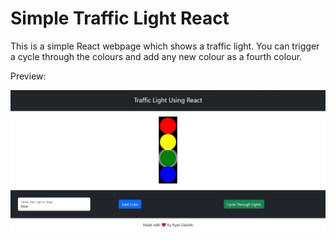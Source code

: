 # Simple Traffic Light React

This is a simple React webpage which shows a traffic light. You can trigger a cycle through the colours and add any new colour as a fourth colour. 

Preview:

<img src="preview.JPG" alt="preview of traffic light">
